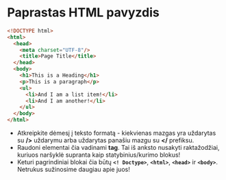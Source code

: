 # Paprastas HTML pavyzdis

```html
<!DOCTYPE html>
<html>
  <head>
    <meta charset="UTF-8"/>
    <title>Page Title</title>
  </head>
  <body>
    <h1>This is a Heading</h1>
    <p>This is a paragraph</p>
    <ul>
      <li>And I am a list item!</li>
      <li>And I am another!</li>
    </ul>
  </body>
</html>
```
* Atkreipkite dėmesį į teksto formatą - kiekvienas mazgas yra uždarytas su **/>** uždarymu arba uždarytas panašiu mazgu su **</** prefiksu.
* Raudoni elementai čia vadinami **tag**. Tai iš anksto nusakyti raktažodžiai, kuriuos naršyklė supranta kaip statybinius/kurimo blokus!
* Keturi pagrindiniai blokai čia būtų **`<! Doctype>`**, **`<html>`**, **`<head>`** ir **`<body>`**. Netrukus sužinosime daugiau apie juos!